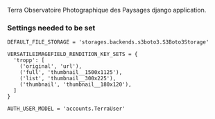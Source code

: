 
Terra Observatoire Photographique des Paysages django application.

### Settings needed to be set

```
DEFAULT_FILE_STORAGE = 'storages.backends.s3boto3.S3Boto3Storage'

VERSATILEIMAGEFIELD_RENDITION_KEY_SETS = {
  'tropp': [
    ('original', 'url'),
    ('full', 'thumbnail__1500x1125'),
    ('list', 'thumbnail__300x225'),
    ('thumbnail', 'thumbnail__180x120'),
  ]
}

AUTH_USER_MODEL = 'accounts.TerraUser'
```
